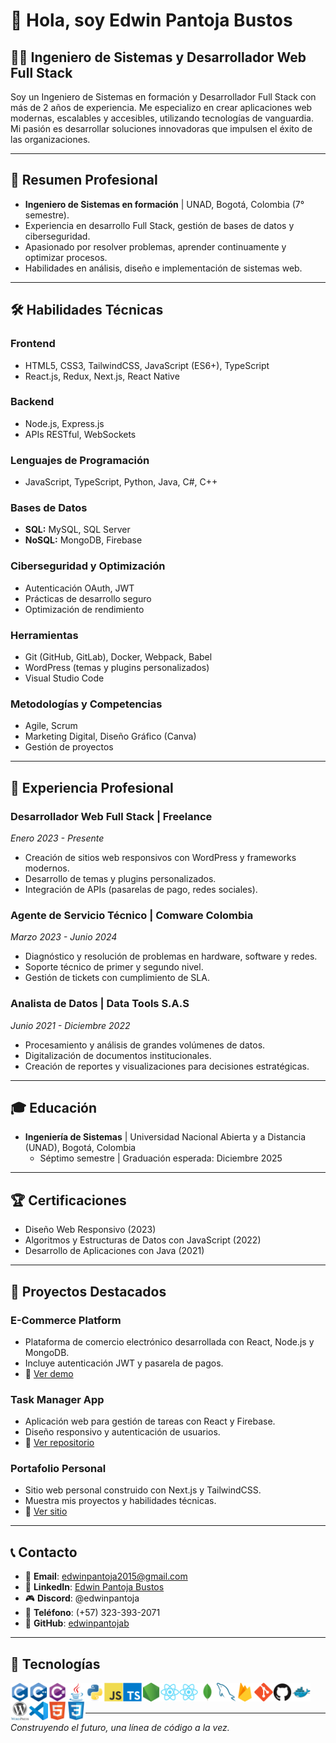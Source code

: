 # 👋 Hola, soy Edwin Pantoja Bustos  
## 👨‍💻 Ingeniero de Sistemas y Desarrollador Web Full Stack  

Soy un Ingeniero de Sistemas en formación y Desarrollador Full Stack con más de 2 años de experiencia. Me especializo en crear aplicaciones web modernas, escalables y accesibles, utilizando tecnologías de vanguardia. Mi pasión es desarrollar soluciones innovadoras que impulsen el éxito de las organizaciones.

---

## 🎯 Resumen Profesional  
- **Ingeniero de Sistemas en formación** | UNAD, Bogotá, Colombia (7° semestre).  
- Experiencia en desarrollo Full Stack, gestión de bases de datos y ciberseguridad.  
- Apasionado por resolver problemas, aprender continuamente y optimizar procesos.  
- Habilidades en análisis, diseño e implementación de sistemas web.  

---

## 🛠️ Habilidades Técnicas  

### Frontend  
- HTML5, CSS3, TailwindCSS, JavaScript (ES6+), TypeScript  
- React.js, Redux, Next.js, React Native  

### Backend  
- Node.js, Express.js  
- APIs RESTful, WebSockets  

### Lenguajes de Programación  
- JavaScript, TypeScript, Python, Java, C#, C++  

### Bases de Datos  
- **SQL:** MySQL, SQL Server  
- **NoSQL:** MongoDB, Firebase  

### Ciberseguridad y Optimización  
- Autenticación OAuth, JWT  
- Prácticas de desarrollo seguro  
- Optimización de rendimiento  

### Herramientas  
- Git (GitHub, GitLab), Docker, Webpack, Babel  
- WordPress (temas y plugins personalizados)  
- Visual Studio Code  

### Metodologías y Competencias  
- Agile, Scrum  
- Marketing Digital, Diseño Gráfico (Canva)  
- Gestión de proyectos  

---

## 📂 Experiencia Profesional  

### **Desarrollador Web Full Stack | Freelance**  
_Enero 2023 - Presente_  
- Creación de sitios web responsivos con WordPress y frameworks modernos.  
- Desarrollo de temas y plugins personalizados.  
- Integración de APIs (pasarelas de pago, redes sociales).  

### **Agente de Servicio Técnico | Comware Colombia**  
_Marzo 2023 - Junio 2024_  
- Diagnóstico y resolución de problemas en hardware, software y redes.  
- Soporte técnico de primer y segundo nivel.  
- Gestión de tickets con cumplimiento de SLA.  

### **Analista de Datos | Data Tools S.A.S**  
_Junio 2021 - Diciembre 2022_  
- Procesamiento y análisis de grandes volúmenes de datos.  
- Digitalización de documentos institucionales.  
- Creación de reportes y visualizaciones para decisiones estratégicas.  

---

## 🎓 Educación  
- **Ingeniería de Sistemas** | Universidad Nacional Abierta y a Distancia (UNAD), Bogotá, Colombia  
  - Séptimo semestre | Graduación esperada: Diciembre 2025  

---

## 🏆 Certificaciones  
- Diseño Web Responsivo (2023)  
- Algoritmos y Estructuras de Datos con JavaScript (2022)  
- Desarrollo de Aplicaciones con Java (2021)  

---

## 🌟 Proyectos Destacados  

### **E-Commerce Platform**  
- Plataforma de comercio electrónico desarrollada con React, Node.js y MongoDB.  
- Incluye autenticación JWT y pasarela de pagos.  
- 🔗 [Ver demo](https://github.com/edwinpantojab/ecommerce-demo)  

### **Task Manager App**  
- Aplicación web para gestión de tareas con React y Firebase.  
- Diseño responsivo y autenticación de usuarios.  
- 🔗 [Ver repositorio](https://github.com/edwinpantojab/task-manager)  

### **Portafolio Personal**  
- Sitio web personal construido con Next.js y TailwindCSS.  
- Muestra mis proyectos y habilidades técnicas.  
- 🔗 [Ver sitio](https://github.com/edwinpantojab/portfolio)  

---

## 📞 Contacto  
- 📧 **Email**: edwinpantoja2015@gmail.com  
- 💼 **LinkedIn**: [Edwin Pantoja Bustos](https://www.linkedin.com/in/edwin-pantoja-bustos/)  
- 🎮 **Discord**: @edwinpantoja  
- 📱 **Teléfono**: (+57) 323-393-2071  
- 🔗 **GitHub**: [edwinpantojab](https://github.com/edwinpantojab)  

---

## 🔧 Tecnologías  

<img align="left" alt="C" width="30px" src="https://raw.githubusercontent.com/devicons/devicon/master/icons/c/c-original.svg" title="C" />
<img align="left" alt="C++" width="30px" src="https://raw.githubusercontent.com/devicons/devicon/master/icons/cplusplus/cplusplus-original.svg" title="C++" />
<img align="left" alt="C#" width="30px" src="https://raw.githubusercontent.com/devicons/devicon/master/icons/csharp/csharp-original.svg" title="C#" />
<img align="left" alt="Java" width="30px" src="https://raw.githubusercontent.com/devicons/devicon/master/icons/java/java-original.svg" title="Java" />
<img align="left" alt="Python" width="30px" src="https://raw.githubusercontent.com/devicons/devicon/master/icons/python/python-original.svg" title="Python" />
<img align="left" alt="JavaScript" width="30px" src="https://raw.githubusercontent.com/devicons/devicon/master/icons/javascript/javascript-original.svg" title="JavaScript" />
<img align="left" alt="TypeScript" width="30px" src="https://raw.githubusercontent.com/devicons/devicon/master/icons/typescript/typescript-original.svg" title="TypeScript" />
<img align="left" alt="Node.js" width="30px" src="https://raw.githubusercontent.com/devicons/devicon/master/icons/nodejs/nodejs-original.svg" title="Node.js" />
<img align="left" alt="React" width="30px" src="https://raw.githubusercontent.com/devicons/devicon/master/icons/react/react-original.svg" title="React" />
<img align="left" alt="React Native" width="30px" src="https://raw.githubusercontent.com/devicons/devicon/master/icons/react/react-original.svg" title="React Native" />
<img align="left" alt="MongoDB" width="30px" src="https://raw.githubusercontent.com/devicons/devicon/master/icons/mongodb/mongodb-original.svg" title="MongoDB" />
<img align="left" alt="MySQL" width="30px" src="https://raw.githubusercontent.com/devicons/devicon/master/icons/mysql/mysql-original.svg" title="MySQL" />
<img align="left" alt="Firebase" width="30px" src="https://raw.githubusercontent.com/devicons/devicon/master/icons/firebase/firebase-original.svg" title="Firebase" />
<img align="left" alt="Git" width="30px" src="https://raw.githubusercontent.com/devicons/devicon/master/icons/git/git-original.svg" title="Git" />
<img align="left" alt="GitHub" width="30px" src="https://raw.githubusercontent.com/devicons/devicon/master/icons/github/github-original.svg" title="GitHub" />
<img align="left" alt="Docker" width="30px" src="https://raw.githubusercontent.com/devicons/devicon/master/icons/docker/docker-original.svg" title="Docker" />
<img align="left" alt="WordPress" width="30px" src="https://raw.githubusercontent.com/devicons/devicon/master/icons/wordpress/wordpress-original.svg" title="WordPress" />
<img align="left" alt="VS Code" width="30px" src="https://raw.githubusercontent.com/devicons/devicon/master/icons/vscode/vscode-original.svg" title="VS Code" />
<img align="left" alt="HTML5" width="30px" src="https://raw.githubusercontent.com/devicons/devicon/master/icons/html5/html5-original.svg" title="HTML5" />
<img align="left" alt="CSS3" width="30px" src="https://raw.githubusercontent.com/devicons/devicon/master/icons/css3/css3-original.svg" title="CSS3" />

<br/><br/>

---

_Construyendo el futuro, una línea de código a la vez._
